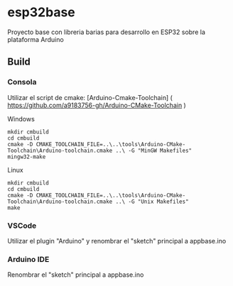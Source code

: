 # esp32base

Proyecto base con libreria barias para desarrollo en ESP32 sobre la plataforma Arduino

## Build
### Consola
Utilizar el script de cmake: [Arduino-Cmake-Toolchain] ( https://github.com/a9183756-gh/Arduino-CMake-Toolchain )

Windows
```
mkdir cmbuild
cd cmbuild
cmake -D CMAKE_TOOLCHAIN_FILE=..\..\tools\Arduino-CMake-Toolchain\Arduino-toolchain.cmake ..\ -G "MinGW Makefiles"
mingw32-make
```

Linux
```
mkdir cmbuild
cd cmbuild
cmake -D CMAKE_TOOLCHAIN_FILE=..\..\tools\Arduino-CMake-Toolchain\Arduino-toolchain.cmake ..\ -G "Unix Makefiles"
make
```

### VSCode
Utilizar el plugin "Arduino" y renombrar el "sketch" principal a appbase.ino

### Arduino IDE
Renombrar el "sketch" principal a appbase.ino


